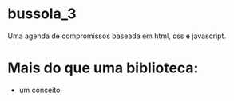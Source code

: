 # bussola_3
Uma agenda de compromissos baseada em html, css e javascript.  

# Mais do que uma biblioteca:
- um conceito.

